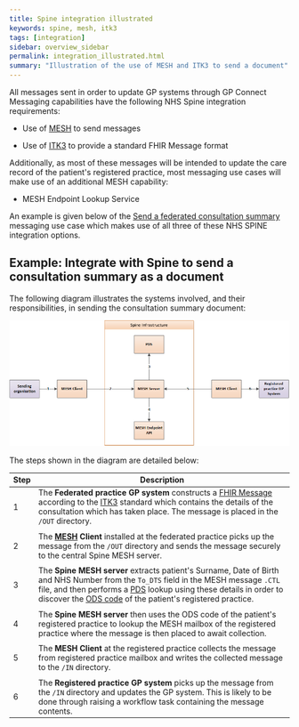 ```yaml
---
title: Spine integration illustrated
keywords: spine, mesh, itk3
tags: [integration]
sidebar: overview_sidebar
permalink: integration_illustrated.html
summary: "Illustration of the use of MESH and ITK3 to send a document"
---
```


All messages sent in order to update GP systems through GP Connect Messaging capabilities have the following NHS Spine integration requirements:



- Use of [MESH](integration_mesh.html) to send messages


- Use of [ITK3](integration_itk3.html) to provide a standard FHIR Message format

Additionally, as most of these messages will be intended to update the care record of the patient's registered practice, most messaging use cases will make use of an additional MESH capability:



- MESH Endpoint Lookup Service

An example is given below of the [Send a federated consultation summary](senddocument_fedcon.html) messaging use case which makes use of all three of these NHS SPINE integration options.

## Example: Integrate with Spine to send a consultation summary as a document ##

The following diagram illustrates the systems involved, and their responsibilities, in sending the consultation summary document:

![Integration illustrated - send](images/integration/spine_integration_send.png) 

The steps shown in the diagram are detailed below:

| Step | Description |
|------|-------------|
| 1   | The **Federated practice GP system** constructs a [FHIR Message](https://www.hl7.org/fhir/messaging.html) according to the [ITK3](https://nhsconnect.github.io/ITK3-FHIR-Messaging-Distribution/) standard which contains the details of the consultation which has taken place. The message is placed in the `/OUT` directory.  |
|      |      |
| 2   | The **[MESH](https://digital.nhs.uk/services/message-exchange-for-social-care-and-health-mesh) Client** installed at the federated practice picks up the message from the `/OUT` directory and sends the message securely to the central Spine MESH server. |
|      |      |
| 3   | The **Spine MESH server** extracts patient's Surname, Date of Birth and NHS Number from the `To_DTS` field in the MESH message `.CTL` file, and then performs a [PDS](https://digital.nhs.uk/services/demographics) lookup using these details in order to discover the [ODS code](https://digital.nhs.uk/services/organisation-data-service) of the patient's registered practice. |
|      |      |
| 4   | The **Spine MESH server** then uses the ODS code of the patient's registered practice to lookup the MESH mailbox of the registered practice where the message is then placed to await collection. |
|      |      |
| 5   | The **MESH Client** at the registered practice collects the message from registered practice mailbox and writes the collected message to the `/IN` directory. |
|      |      |
| 6   | The **Registered practice GP system** picks up the message from the `/IN` directory and updates the GP system. This is likely to be done through raising a workflow task containing the message contents. |
